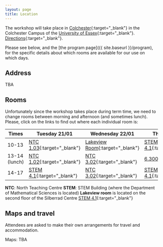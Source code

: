```yaml
---
layout: page
title: Location
---
```


The workshop will take place in 
[Colchester](https://en.wikipedia.org/wiki/Colchester){:target="_blank"}
in the Colchester Campus
of the
[University of Essex](https://www.essex.ac.uk/){:target="_blank"}. [Directions](https://www.essex.ac.uk/life/colchester-campus/how-to-get-here){:target="_blank"}.

Please see below, and the
[the program page]({{ site.baseurl }}/program),
for the specific details about which rooms are available
for our use on which days.

<h2>Address</h2>

TBA

<h2>Rooms</h2>

Unfortunately since the workshop takes place during term time, we need to change rooms between morning and afternoon (and sometimes lunch). Please, click on the links to find out where each individual room is:

|Times |Tuesday 21/01|Wednesday 22/01|Thursday 23/01|
|----|----|----|----|
|10-13|[NTC 1.03](https://findyourway.essex.ac.uk:8080/share/e5ef2d3e735446ac37a28720f02cfa55){:target="_blank"} |[Lakeview Room](https://findyourway.essex.ac.uk:8080/share/49bb55d7d612d7a475bce22139d11de0){:target="_blank"}|[STEM 4.1](https://findyourway.essex.ac.uk:8080/share/78ca3e3060b208db87fdc3919a603499){:target="_blank"}|
|13-14 (lunch)|[NTC 1.02](https://findyourway.essex.ac.uk:8080/share/162130ffcb2242caf8cd8e778170e5a4){:target="_blank"}|[NTC 3.02](https://findyourway.essex.ac.uk:8080/share/04b5b644ac3bf0098c8acb6a66de200b){:target="_blank"}|[6.300](https://findyourway.essex.ac.uk:8080/share/dd0b7ec2d064d29a02bdf426743092a0){:target="_blank"}|
|14-17|[STEM 4.1](https://findyourway.essex.ac.uk:8080/share/78ca3e3060b208db87fdc3919a603499){:target="_blank"}|[NTC 3.02](https://findyourway.essex.ac.uk:8080/share/04b5b644ac3bf0098c8acb6a66de200b){:target="_blank"}|[STEM 4.1](https://findyourway.essex.ac.uk:8080/share/78ca3e3060b208db87fdc3919a603499){:target="_blank"}|

**NTC**: North Teaching Centre
**STEM**: STEM Building (where the Department of Mathematical Sciences is located)
**Lakeview room** is located on the second floor of the Silberrad Centre [STEM 4.1](https://findyourway.essex.ac.uk:8080/share/d92c719d893e2207e00476c787023eb2){:target="_blank"}

<h2>Maps and travel</h2>

Attendees are asked to make their own arrangements for travel and accommodation.

Maps: TBA
